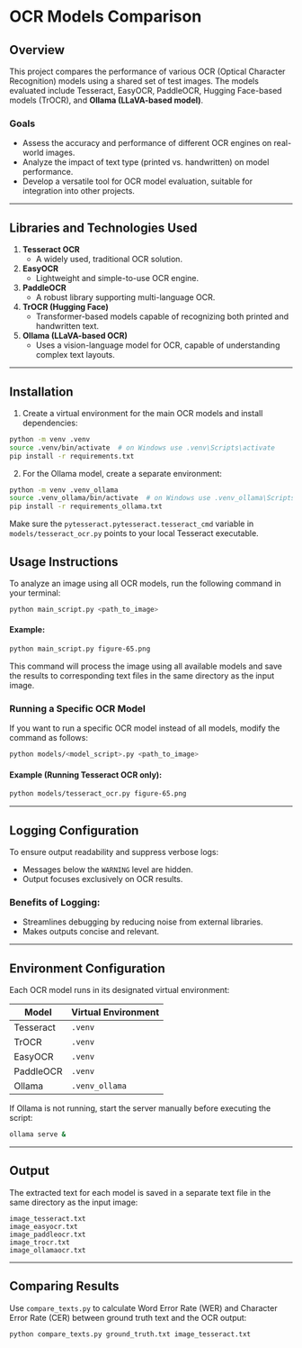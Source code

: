 # OCR Models Comparison  

## Overview  
This project compares the performance of various OCR (Optical Character Recognition) models using a shared set of test images. The models evaluated include Tesseract, EasyOCR, PaddleOCR, Hugging Face-based models (TrOCR), and **Ollama (LLaVA-based model)**.  

### Goals  
- Assess the accuracy and performance of different OCR engines on real-world images.  
- Analyze the impact of text type (printed vs. handwritten) on model performance.  
- Develop a versatile tool for OCR model evaluation, suitable for integration into other projects.  

---

## Libraries and Technologies Used  
1. **Tesseract OCR**  
   - A widely used, traditional OCR solution.  
2. **EasyOCR**  
   - Lightweight and simple-to-use OCR engine.  
3. **PaddleOCR**  
   - A robust library supporting multi-language OCR.  
4. **TrOCR (Hugging Face)**  
   - Transformer-based models capable of recognizing both printed and handwritten text.  
5. **Ollama (LLaVA-based OCR)**  
   - Uses a vision-language model for OCR, capable of understanding complex text layouts.  

---

## Installation

1. Create a virtual environment for the main OCR models and install dependencies:

```bash
python -m venv .venv
source .venv/bin/activate  # on Windows use .venv\Scripts\activate
pip install -r requirements.txt
```

2. For the Ollama model, create a separate environment:

```bash
python -m venv .venv_ollama
source .venv_ollama/bin/activate  # on Windows use .venv_ollama\Scripts\activate
pip install -r requirements_ollama.txt
```

Make sure the `pytesseract.pytesseract.tesseract_cmd` variable in `models/tesseract_ocr.py` points to your local Tesseract executable.

## Usage Instructions  

To analyze an image using all OCR models, run the following command in your terminal:  

```bash
python main_script.py <path_to_image>
```

#### Example:  
```bash
python main_script.py figure-65.png
```  

This command will process the image using all available models and save the results to corresponding text files in the same directory as the input image.  

### Running a Specific OCR Model  

If you want to run a specific OCR model instead of all models, modify the command as follows:  

```bash
python models/<model_script>.py <path_to_image>
```

#### Example (Running Tesseract OCR only):  
```bash
python models/tesseract_ocr.py figure-65.png
```

---

## Logging Configuration  
To ensure output readability and suppress verbose logs:  
- Messages below the `WARNING` level are hidden.  
- Output focuses exclusively on OCR results.  

### Benefits of Logging:  
- Streamlines debugging by reducing noise from external libraries.  
- Makes outputs concise and relevant.  

---

## Environment Configuration  

Each OCR model runs in its designated virtual environment:  

| Model     | Virtual Environment |
|-----------|--------------------|
| Tesseract | `.venv` |
| TrOCR | `.venv` |
| EasyOCR | `.venv` |
| PaddleOCR | `.venv` |
| Ollama | `.venv_ollama` |


If Ollama is not running, start the server manually before executing the script:  
```bash
ollama serve &
```

---

## Output  

The extracted text for each model is saved in a separate text file in the same directory as the input image:  

```
image_tesseract.txt  
image_easyocr.txt  
image_paddleocr.txt  
image_trocr.txt  
image_ollamaocr.txt  
```

---
## Comparing Results

Use `compare_texts.py` to calculate Word Error Rate (WER) and Character Error Rate (CER) between ground truth text and the OCR output:

```bash
python compare_texts.py ground_truth.txt image_tesseract.txt
```
